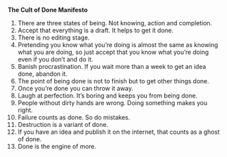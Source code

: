 **The Cult of Done Manifesto**

1. There are three states of being. Not knowing, action and completion.
2. Accept that everything is a draft. It helps to get it done.
3. There is no editing stage.
4. Pretending you know what you’re doing is almost the same as knowing what you are doing, so just accept that you know what you’re doing even if you don’t and do it.
5. Banish procrastination. If you wait more than a week to get an idea done, abandon it.
6. The point of being done is not to finish but to get other things done.
7. Once you’re done you can throw it away.
8. Laugh at perfection. It’s boring and keeps you from being done.
9. People without dirty hands are wrong. Doing something makes you right.
10. Failure counts as done. So do mistakes.
11. Destruction is a variant of done.
12. If you have an idea and publish it on the internet, that counts as a ghost of done.
13. Done is the engine of more.

